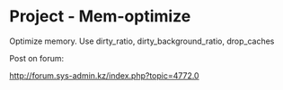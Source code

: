 # Project - Mem-optimize

Optimize memory. Use dirty_ratio, dirty_background_ratio, drop_caches

Post on forum:

http://forum.sys-admin.kz/index.php?topic=4772.0
